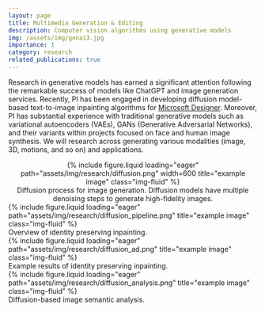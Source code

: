 ```yaml
---
layout: page
title: Multimedia Generation & Editing
description: Computer vision algorithms using generative models
img: /assets/img/genai3.jpg
importance: 1
category: research
related_publications: true
---
```


Research in generative models has earned a significant attention following the remarkable success of models like ChatGPT and image generation services. Recently, PI has been engaged in developing diffusion model-based text-to-image inpainting algorithms for <a href='https://designer.microsoft.com/'>Microsoft Designer</a>.
Moreover, PI has substantial experience with traditional generative models such as variational autoencoders (VAEs), GANs (Generative Adversarial Networks), and their variants within projects focused on face and human image synthesis.
We will research across generating various modalities (image, 3D, motions, and so on) and applications.

<div align="center">
    <div class="row">
        <div class="col-sm mt-3 mt-md-0">
            {% include figure.liquid loading="eager" path="assets/img/research/diffusion.png" width=600 title="example image" class="img-fluid" %}
        </div>
    </div>
    <div class="caption">
        Diffusion process for image generation. Diffusion models have multiple denoising steps to generate high-fidelity images.
    </div>
</div>

<div class="row">
    <div class="col-sm mt-3 mt-md-0">
        {% include figure.liquid loading="eager" path="assets/img/research/diffusion_pipeline.png" title="example image" class="img-fluid" %}
    </div>
</div>
<div class="caption">
    Overview of identity preserving inpainting.
</div>

<div class="row">
    <div class="col-sm mt-3 mt-md-0">
        {% include figure.liquid loading="eager" path="assets/img/research/diffusion_ad.png" title="example image" class="img-fluid" %}
    </div>
</div>
<div class="caption">
    Example results of identity preserving inpainting.
</div>


<div class="row">
    <div class="col-sm mt-3 mt-md-0">
        {% include figure.liquid loading="eager" path="assets/img/research/diffusion_analysis.png" title="example image" class="img-fluid" %}
    </div>
</div>
<div class="caption">
    Diffusion-based image semantic analysis.
</div>

